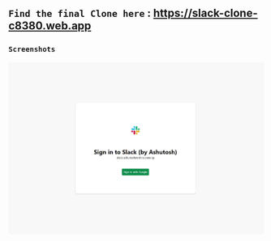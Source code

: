 ## `Find the final Clone here` : https://slack-clone-c8380.web.app

### `Screenshots`

![alt text](https://github.com/ashutoshm1771/Slack-Clone-using-React.js/blob/main/ScreenShots/1.jpg?raw=true)
